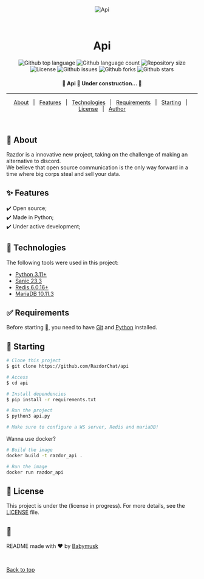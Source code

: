 <div align="center" id="top"> 
  <img src="./.github/app.gif" alt="Api" /> 

  &#xa0;
</div>

<h1 align="center">Api</h1>

<p align="center">
  <img alt="Github top language" src="https://img.shields.io/github/languages/top/RazdorChat/api?color=56BEB8">

  <img alt="Github language count" src="https://img.shields.io/github/languages/count/RazdorChat/api?color=56BEB8">

  <img alt="Repository size" src="https://img.shields.io/github/repo-size/RazdorChat/api?color=56BEB8">

  <img alt="License" src="https://img.shields.io/github/license/RazdorChat/api?color=56BEB8">

  <img alt="Github issues" src="https://img.shields.io/github/issues/RazdorChat/api?color=56BEB8" />

  <img alt="Github forks" src="https://img.shields.io/github/forks/RazdorChat/api?color=56BEB8" />

  <img alt="Github stars" src="https://img.shields.io/github/stars/RazdorChat/api?color=56BEB8" />
</p>

<h4 align="center"> 
	🚧  Api 🚀 Under construction...  🚧
</h4> 

<hr>

<p align="center">
  <a href="#dart-about">About</a> &#xa0; | &#xa0; 
  <a href="#sparkles-features">Features</a> &#xa0; | &#xa0;
  <a href="#rocket-technologies">Technologies</a> &#xa0; | &#xa0;
  <a href="#white_check_mark-requirements">Requirements</a> &#xa0; | &#xa0;
  <a href="#checkered_flag-starting">Starting</a> &#xa0; | &#xa0;
  <a href="#memo-license">License</a> &#xa0; | &#xa0;
  <a href="https://github.com/RazdorChat" target="_blank">Author</a>
</p>

<br>

## :dart: About ##

Razdor is a innovative new project, taking on the challenge of making an alternative to discord.<br/>
We believe that open source communication is the only way forward in a time where big corps steal and sell your data.<br/>

## :sparkles: Features ##

:heavy_check_mark: Open source;\
:heavy_check_mark: Made in Python;\
:heavy_check_mark: Under active development;

## :rocket: Technologies ##

The following tools were used in this project:

- [Python 3.11+](https://python.org)
- [Sanic 23.3](https://sanic.dev)
- [Redis 6.0.16+](https://github.com/redis/redis)
- [MariaDB 10.11.3](https://downloads.mariadb.org/mariadb/10.11.3/)

## :white_check_mark: Requirements ##

Before starting :checkered_flag:, you need to have [Git](https://git-scm.com) and [Python](https://python.org/) installed.

## :checkered_flag: Starting ##

```bash
# Clone this project
$ git clone https://github.com/RazdorChat/api

# Access
$ cd api

# Install dependencies
$ pip install -r requirements.txt

# Run the project
$ python3 api.py

# Make sure to configure a WS server, Redis and mariaDB!
```

Wanna use docker?

```bash
# Build the image
docker build -t razdor_api .

# Run the image
docker run razdor_api
```


## :memo: License ##

This project is under the (license in progress). For more details, see the [LICENSE](LICENSE.md) file.

## :memo: ##

README made with :heart: by <a href="https://github.com/RazdorChat" target="_blank">Babymusk</a>

&#xa0;

<a href="#top">Back to top</a>
